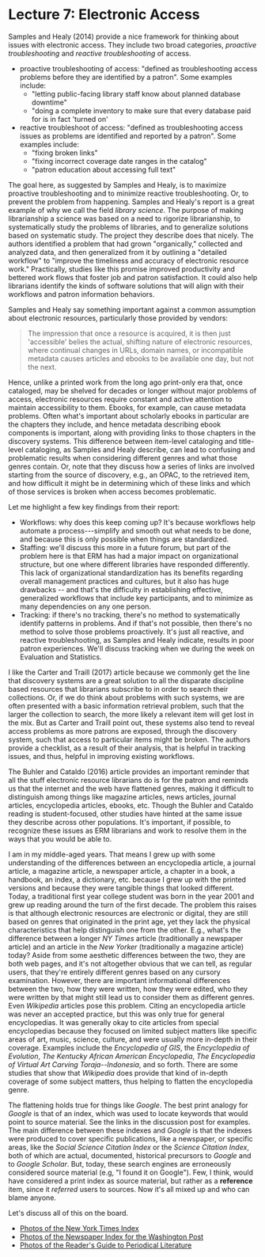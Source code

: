 # Lecture 7: Electronic Access

Samples and Healy (2014) provide a nice framework for thinking about issues
with electronic access. They include two broad categories, *proactive
troubleshooting* and *reactive troubleshooting* of access.

* proactive troubleshooting of access: "defined as troubleshooting access
  problems before they are identified by a patron". Some examples include:
  * "letting public-facing library staff know about planned database downtime"
  * "doing a complete inventory to make sure that every database paid for is in
    fact 'turned on'
* reactive troubleshoot of access: "defined as troubleshooting access issues as
  problems are identified and reported by a patron". Some examples include:
  * "fixing broken links"
  * "fixing incorrect coverage date ranges in the catalog"
  * "patron education about accessing full text"

The goal here, as suggested by Samples and Healy, is to maximize proactive
troubleshooting and to minimize reactive troubleshooting. Or, to prevent the
problem from happening. Samples and Healy's report is a great example of why we
call the field *library science*. The purpose of making librarianship a science
was based on a need to rigorize librarianship, to systematically study the
problems of libraries, and to generalize solutions based on systematic study.
The project they describe does that nicely. The authors identified a problem
that had grown "organically," collected and analyzed data, and then generalized
from it by outlining a "detailed workflow" to "improve the timeliness and
accuracy of electronic resource work." Practically, studies like this promise
improved productivity and bettered work flows that foster job and patron
satisfaction. It could also help librarians identify the kinds of software
solutions that will align with their workflows and patron information
behaviors.

Samples and Healy say something important against a common assumption about
electronic resources, particularly those provided by vendors:

> The impression that once a resource is acquired, it is then just 'accessible'
> belies the actual, shifting nature of electronic resources, where continual
> changes in URLs, domain names, or incompatible metadata causes articles and
> ebooks to be available one day, but not the next.

Hence, unlike a printed work from the long ago print-only era that, once
cataloged, may be shelved for decades or longer without major problems of
access, electronic resources require constant and active attention to maintain
accessibility to them. Ebooks, for example, can cause metadata problems. Often
what's important about scholarly ebooks in particular are the chapters they
include, and hence metadata describing ebook components is important, along
with providing links to those chapters in the discovery systems. This
difference between item-level cataloging and title-level cataloging, as Samples
and Healy describe, can lead to confusing and problematic results when
considering different genres and what those genres contain. Or, note that they
discuss how a series of links are involved starting from the source of
discovery, e.g., an OPAC, to the retrieved item, and how difficult it might be
in determining which of these links and which of those services is broken when
access becomes problematic.

Let me highlight a few key findings from their report:

* Workflows: why does this keep coming up? It's because workflows help automate
  a process---simplify and smooth out what needs to be done, and because this
  is only possible when things are standardized.
* Staffing: we'll discuss this more in a future forum, but part of the problem
  here is that ERM has had a major impact on organizational structure, but one
  where different libraries have responded differently. This lack of
  organizational standardization has its benefits regarding overall management
  practices and cultures, but it also has huge drawbacks -- and that's the
  difficulty in establishing effective, generalized workflows that include key
  participants, and to minimize as many dependencies on any one person.
* Tracking: if there's no tracking, there's no method to systematically
  identify patterns in problems. And if that's not possible, then there's no
  method to solve those problems proactively. It's just all reactive, and
  reactive troubleshooting, as Samples and Healy indicate, results in poor
  patron experiences. We'll discuss tracking when we during the week on
  Evaluation and Statistics.

I like the Carter and Traill (2017) article because we commonly get the line
that discovery systems are a great solution to all the disparate discipline
based resources that librarians subscribe to in order to search their
collections. Or, if we do think about problems with such systems, we are often
presented with a basic information retrieval problem, such that the larger the
collection to search, the more likely a relevant item will get lost in the mix.
But as Carter and Traill point out, these systems also tend to reveal access
problems as more patrons are exposed, through the discovery system, such that
access to particular items might be broken. The authors provide a checklist, as
a result of their analysis, that is helpful in tracking issues, and thus,
helpful in improving existing workflows.

The Buhler and Cataldo (2016) article provides an important reminder that all
the stuff electronic resource librarians do is for the patron and reminds us
that the internet and the web have flattened genres, making it difficult to
distinguish among things like magazine articles, news articles, journal
articles, encyclopedia articles, ebooks, etc. Though the Buhler and Cataldo
reading is student-focused, other studies have hinted at the same issue they
describe across other populations. It's important, if possible, to recognize
these issues as ERM librarians and work to resolve them in the ways that you
would be able to.

I am in my middle-aged years. That means I grew up with some understanding of
the differences between an encyclopedia article, a journal article, a magazine
article, a newspaper article, a chapter in a book, a handbook, an index,
a dictionary, etc. because I grew up with the printed versions and because they
were tangible things that looked different. Today, a traditional first year
college student was born in the year 2001 and grew up reading around the turn
of the first decade. The problem this raises is that although electronic
resources are electronic or digital, they are still based on genres that
originated in the print age, yet they lack the physical characteristics that
help distinguish one from the other. E.g., what's the difference between
a longer *NY Times* article (traditionally a newspaper article) and an article
in the *New Yorker* (traditionally a magazine article) today? Aside from some
aesthetic differences between the two, they are both web pages, and it's not
altogether obvious that we can tell, as regular users, that they're entirely
different genres based on any cursory examination. However, there are important
informational differences between the two, how they were written, how they were
edited, who they were written by that might still lead us to consider them as
different genres. Even *Wikipedia* articles pose this problem. Citing an
encyclopedia article was never an accepted practice, but this was only true for
general encyclopedias. It was generally okay to cite articles from special
encyclopedias because they focused on limited subject matters like specific
areas of art, music, science, culture, and were usually more in-depth in their
coverage. Examples include the *Encyclopedia of GIS*, the *Encyclopedia of
Evolution*, *The Kentucky African American Encyclopedia*, *The Encyclopedia of
Virtual Art Carving Toraja--Indonesia*, and so forth. There are some studies
that show that *Wikipedia* does provide that kind of in-depth coverage of some
subject matters, thus helping to flatten the encyclopedia genre.

The flattening holds true for things like *Google*. The best print analogy for
*Google* is that of an index, which was used to locate keywords that would
point to source material. See the links in the discussion post for examples.
The main difference between these indexes and *Google* is that the indexes were
produced to cover specific publications, like a newspaper, or specific areas,
like the *Social Science Citation Index* or the *Science Citation Index*, both
of which are actual, documented, historical precursors to *Google* and to
*Google Scholar*. But, today, these search engines are erroneously considered
source material (e.g, "I found it on Google"). Few, I think, would have
considered a print index as source material, but rather as a **reference**
item, since it *referred* users to sources. Now it's all mixed up and who can
blame anyone.

Let's discuss all of this on the board.

* [Photos of the New York Times Index][nytimes_index]
* [Photos of the Newspaper Index for the Washington Post][washpost_index]
* [Photos of the Reader's Guide to Periodical Literature][readersguide_index]

[nytimes_index]:https://photos.app.goo.gl/6wqu02M7OQzyJnCG2
[washpost_index]:https://photos.app.goo.gl/JpnqxzZ44dhM06cq2
[readersguide_index]:https://photos.app.goo.gl/Y5ronALog63zIxwr1
